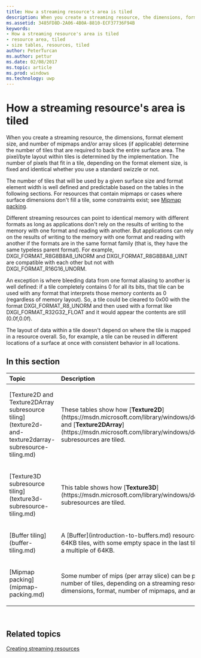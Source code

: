 ---title: How a streaming resource's area is tileddescription: When you create a streaming resource, the dimensions, format element size, and number of mipmaps and/or array slices (if applicable) determine the number of tiles that are required to back the entire surface area.ms.assetid: 3485FD8D-2A06-4B0A-8810-ECF37736F94Bkeywords:- How a streaming resource's area is tiled- resource area, tiled- size tables, resources, tiledauthor: PeterTurcanms.author: petturms.date: 02/08/2017ms.topic: articlems.prod: windowsms.technology: uwp---# How a streaming resource's area is tiledWhen you create a streaming resource, the dimensions, format element size, and number of mipmaps and/or array slices (if applicable) determine the number of tiles that are required to back the entire surface area. The pixel/byte layout within tiles is determined by the implementation. The number of pixels that fit in a tile, depending on the format element size, is fixed and identical whether you use a standard swizzle or not.The number of tiles that will be used by a given surface size and format element width is well defined and predictable based on the tables in the following sections. For resources that contain mipmaps or cases where surface dimensions don't fill a tile, some constraints exist; see [Mipmap packing](mipmap-packing.md).Different streaming resources can point to identical memory with different formats as long as applications don't rely on the results of writing to the memory with one format and reading with another. But applications can rely on the results of writing to the memory with one format and reading with another if the formats are in the same format family (that is, they have the same typeless parent format). For example, DXGI\_FORMAT\_R8G8B8A8\_UNORM and DXGI\_FORMAT\_R8G8B8A8\_UINT are compatible with each other but not with DXGI\_FORMAT\_R16G16\_UNORM.An exception is where bleeding data from one format aliasing to another is well defined: if a tile completely contains 0 for all its bits, that tile can be used with any format that interprets those memory contents as 0 (regardless of memory layout). So, a tile could be cleared to 0x00 with the format DXGI\_FORMAT\_R8\_UNORM and then used with a format like DXGI\_FORMAT\_R32G32\_FLOAT and it would appear the contents are still (0.0f,0.0f).The layout of data within a tile doesn't depend on where the tile is mapped in a resource overall. So, for example, a tile can be reused in different locations of a surface at once with consistent behavior in all locations.## <span id="in-this-section"></span>In this section<table><colgroup><col width="50%" /><col width="50%" /></colgroup><thead><tr class="header"><th align="left">Topic</th><th align="left">Description</th></tr></thead><tbody><tr class="odd"><td align="left"><p>[Texture2D and Texture2DArray subresource tiling](texture2d-and-texture2darray-subresource-tiling.md)</p></td><td align="left"><p>These tables show how [<strong>Texture2D</strong>](https://msdn.microsoft.com/library/windows/desktop/ff471525) and [<strong>Texture2DArray</strong>](https://msdn.microsoft.com/library/windows/desktop/ff471526) subresources are tiled.</p></td></tr><tr class="even"><td align="left"><p>[Texture3D subresource tiling](texture3d-subresource-tiling.md)</p></td><td align="left"><p>This table shows how [<strong>Texture3D</strong>](https://msdn.microsoft.com/library/windows/desktop/ff471562) subresources are tiled.</p></td></tr><tr class="odd"><td align="left"><p>[Buffer tiling](buffer-tiling.md)</p></td><td align="left"><p>A [Buffer](introduction-to-buffers.md) resource is divided into 64KB tiles, with some empty space in the last tile if the size is not a multiple of 64KB.</p></td></tr><tr class="even"><td align="left"><p>[Mipmap packing](mipmap-packing.md)</p></td><td align="left"><p>Some number of mips (per array slice) can be packed into some number of tiles, depending on a streaming resource's dimensions, format, number of mipmaps, and array slices.</p></td></tr></tbody></table> ## <span id="related-topics"></span>Related topics[Creating streaming resources](creating-streaming-resources.md)  
